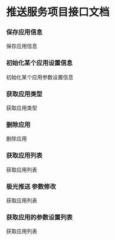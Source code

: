 # 推送服务项目接口文档

### 保存应用信息
保存应用信息
<api mapping="/application/saveApplication" method="get"></api>



### 初始化某个应用设置信息
初始化某个应用参数设置信息 
<api mapping="/application/saveApplicationSetting" method="get"></api>



### 获取应用类型
获取应用类型 
<api mapping="/application/getApplicationTypeList" method="get"></api>



### 删除应用
删除应用 
<api mapping="/application/deleteApplication" method="get"></api>



### 获取应用列表
获取应用列表 
<api mapping="/application/findList" method="get"></api>



### 极光推送 参数修改
获取应用列表 
<api mapping="/applicationSetting/updateApplicationSetting" method="get"></api>


### 获取应用的参数设置列表
获取应用列表 
<api mapping="/applicationSetting/findApplicationSettingByApplicationId" method="get"></api>
